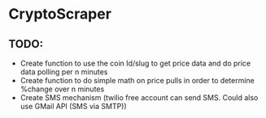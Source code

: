 # CryptoScraper

## TODO:
- Create function to use the coin Id/slug to get price data and do price data polling per n minutes  
- Create function to do simple math on price pulls in order to determine %change over n minutes  
- Create SMS mechanism (twilio free account can send SMS. Could also use GMail API (SMS via SMTP))   
